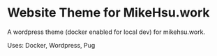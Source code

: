 # Website Theme for MikeHsu.work

A wordpress theme (docker enabled for local dev) for mikehsu.work.

Uses: Docker, Wordpress, Pug